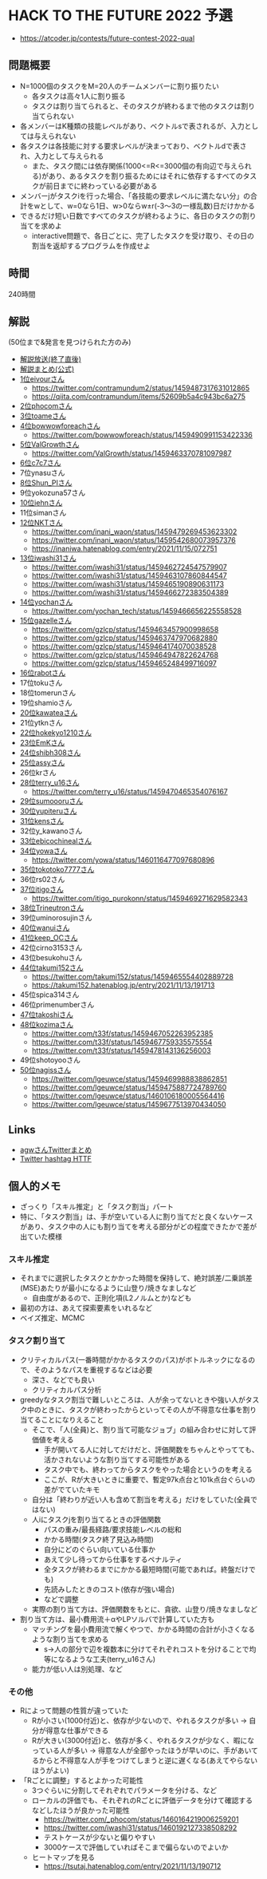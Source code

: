 # HACK TO THE FUTURE 2022 予選
- https://atcoder.jp/contests/future-contest-2022-qual

## 問題概要
- N=1000個のタスクをM=20人のチームメンバーに割り振りたい
    - 各タスクは高々1人に割り振る
    - タスクは割り当てられると、そのタスクが終わるまで他のタスクは割り当てられない
- 各メンバーはK種類の技能レベルがあり、ベクトルsで表されるが、入力としては与えられない
- 各タスクは各技能に対する要求レベルが決まっており、ベクトルdで表され、入力として与えられる
    - また、タスク間には依存関係(1000<=R<=3000個の有向辺で与えられる)があり、あるタスクを割り振るためにはそれに依存するすべてのタスクが前日までに終わっている必要がある
- メンバーjがタスクiを行った場合、「各技能の要求レベルに満たない分」の合計をwとして、w=0なら1日、w>0ならw±r(-3～3の一様乱数)日だけかかる
- できるだけ短い日数ですべてのタスクが終わるように、各日のタスクの割り当てを求めよ
    - interactive問題で、各日ごとに、完了したタスクを受け取り、その日の割当を返却するプログラムを作成せよ

## 時間
240時間

## 解説
(50位まで&発言を見つけられた方のみ)

- [解説放送(終了直後)](https://www.youtube.com/watch?v=H_MuLN6L-r4)
- [解説まとめ(公式)](https://atcoder.jp/contests/future-contest-2022-qual/editorial/2931?lang=ja)
- [1位eivourさん](https://twitter.com/contramundum2/status/1459478557210537985)
    - https://twitter.com/contramundum2/status/1459487317631012865
    - https://qiita.com/contramundum/items/52609b5a4c943bc6a275
- [2位phocomさん](https://twitter.com/_phocom/status/1459461706619699201)
- [3位toameさん](https://twitter.com/41Toame/status/1459861272049041412)
- [4位bowwowforeachさん](https://twitter.com/bowwowforeach/status/1459466965433470977)
    - https://twitter.com/bowwowforeach/status/1459490991153422336
- [5位ValGrowthさん](https://twitter.com/ValGrowth/status/1459465199216652289)
    - https://twitter.com/ValGrowth/status/1459463370781097987
- [6位c7c7さん](https://twitter.com/C7C7LL/status/1459462826930552836)
- 7位ynasuさん
- [8位Shun_PIさん](https://twitter.com/Shun___PI/status/1459463013832880133)
- 9位yokozuna57さん
- [10位iehnさん](https://twitter.com/arimasenu/status/1459461165969395712)
- 11位simanさん
- [12位NKTさん](https://twitter.com/inani_waon/status/1459461945615020032)
    - https://twitter.com/inani_waon/status/1459479269453623302
    - https://twitter.com/inani_waon/status/1459542680073957376
    - https://inaniwa.hatenablog.com/entry/2021/11/15/072751
- [13位iwashi31さん](https://twitter.com/iwashi31/status/1459461324287582210)
    - https://twitter.com/iwashi31/status/1459462724547579907
    - https://twitter.com/iwashi31/status/1459463107860844547
    - https://twitter.com/iwashi31/status/1459465190890631173
    - https://twitter.com/iwashi31/status/1459466272383504389
- [14位yochanさん](https://twitter.com/yochan_tech/status/1459462014615851008)
    - https://twitter.com/yochan_tech/status/1459466656225558528
- [15位gazelleさん](https://twitter.com/gzlcp/status/1459462267331051521)
    - https://twitter.com/gzlcp/status/1459463457900998658
    - https://twitter.com/gzlcp/status/1459463747970682880
    - https://twitter.com/gzlcp/status/1459464174070038528
    - https://twitter.com/gzlcp/status/1459464947822624768
    - https://twitter.com/gzlcp/status/1459465248499716097
- [16位rabotさん](https://qiita.com/tanaka-a/items/dc50b224f984335ab986)
- 17位tokuさん
- 18位tomerunさん
- 19位shamioさん
- [20位kawateaさん](https://twitter.com/kawatea03/status/1459464321768259585)
- 21位ytknさん
- [22位hokekyo1210さん](https://twitter.com/_hokekyo1210/status/1459479032932990977)
- [23位EmKさん](https://twitter.com/EmKjp/status/1459465646371053572)
- [24位shibh308さん](https://twitter.com/shibh308/status/1459469659468877825)
- [25位assyさん](https://twitter.com/assy1028/status/1459461980347985924)
- 26位krさん
- [28位terry_u16さん](https://twitter.com/terry_u16/status/1459462317771747328)
    - https://twitter.com/terry_u16/status/1459470465354076167
- [29位sumoooruさん](https://twitter.com/sumoooru/status/1459478589309550596)
- [30位yupiteruさん](https://twitter.com/yupiteru_kun/status/1459461186466975751)
- [31位kensさん](https://twitter.com/kens_kyopro/status/1459462599339556866)
- 32位y_kawanoさん
- [33位ebicochinealさん](https://twitter.com/ebicochineal/status/1459487058087407617)
- [34位yowaさん](https://twitter.com/yowa/status/1459985209949302784)
    - https://twitter.com/yowa/status/1460116477097680896
- [35位tokotoko7777さん](https://twitter.com/whimsicott_opu/status/1459472590796308484)
- 36位rs02さん
- [37位itigoさん](https://twitter.com/itigo_purokonn/status/1459466863201587202)
    - https://twitter.com/itigo_purokonn/status/1459469271629582343
- [38位Trineutronさん](https://twitter.com/trineutron/status/1459471474805198848)
- 39位uminorosujinさん
- [40位wanuiさん](https://twitter.com/gmeriaog/status/1459480733433548802)
- [41位keep_OCさん](https://twitter.com/keep_OC/status/1459462090713088000)
- 42位cirno3153さん
- 43位besukohuさん
- [44位takumi152さん](https://twitter.com/takumi152/status/1459464409651171334)
    - https://twitter.com/takumi152/status/1459465554402889728
    - https://takumi152.hatenablog.jp/entry/2021/11/13/191713
- 45位spica314さん
- 46位primenumberさん
- [47位takoshiさん](https://twitter.com/takoshiiiiiiiii/status/1459464790489780225)
- [48位kozimaさん](https://twitter.com/t33f/status/1459464692405915651)
    - https://twitter.com/t33f/status/1459467052263952385
    - https://twitter.com/t33f/status/1459467759335575554
    - https://twitter.com/t33f/status/1459478143136256003
- 49位shotoyooさん
- [50位nagissさん](https://twitter.com/lgeuwce/status/1459461720624095232)
    - https://twitter.com/lgeuwce/status/1459469988838862851
    - https://twitter.com/lgeuwce/status/1459475887724789760
    - https://twitter.com/lgeuwce/status/1460106180005564416
    - https://twitter.com/lgeuwce/status/1459677513970434050

## Links
- [agwさんTwitterまとめ](https://togetter.com/li/1802420)
- [Twitter hashtag HTTF](https://twitter.com/hashtag/HTTF)


## 個人的メモ
- ざっくり「スキル推定」と「タスク割当」パート
- 特に、「タスク割当」は、手が空いている人に割り当てだと良くないケースがあり、タスク中の人にも割り当てを考える部分がどの程度できたかで差が出ていた模様

### スキル推定
- それまでに選択したタスクとかかった時間を保持して、絶対誤差/二乗誤差(MSE)あたりが最小になるように山登り/焼きなましなど
    - 自由度があるので、正則化項(L2ノルムとか)なども
- 最初の方は、あえて探索要素をいれるなど
- ベイズ推定、MCMC

### タスク割り当て
- クリティカルパス(一番時間がかかるタスクのパス)がボトルネックになるので、そのようなパスを重視するなどは必要
    - 深さ、などでも良い
    - クリティカルパス分析
- greedyなタスク割当で難しいところは、人が余ってないときや強い人がタスク中のときに、タスクが終わったからといってその人が不得意な仕事を割り当てることになりえること
    - そこで、「人(全員)と、割り当て可能なジョブ」の組み合わせに対して評価値を考える
        - 手が開いてる人に対してだけだと、評価関数をちゃんとやってても、活かされないような割り当てする可能性がある
        - タスク中でも、終わってからタスクをやった場合というのを考える
        - ここが、Rが大きいときに重要で、暫定97k点台と101k点台ぐらいの差がでていたキモ
    - 自分は「終わりが近い人も含めて割当を考える」だけをしていた(全員ではない)
    - 人iにタスクjを割り当てるときの評価関数
        - パスの重み/最長経路/要求技能レベルの総和
        - かかる時間(タスク終了見込み時間)
        - 自分にどのぐらい向いている仕事か
        - あえて少し待ってから仕事をするペナルティ
        - 全タスクが終わるまでにかかる最短時間(可能であれば。終盤だけでも)
        - 先読みしたときのコスト(依存が強い場合)
        - などで調整
    - 実際の割り当て方は、評価関数をもとに、貪欲、山登り/焼きなましなど
- 割り当て方は、最小費用流＋αやLPソルバで計算していた方も
    - マッチングを最小費用流で解くやつで、かかる時間の合計が小さくなるような割り当てを求める
        - s->人の部分で辺を複数本に分けてそれぞれコストを分けることで均等になるような工夫(terry_u16さん)
    - 能力が低い人は別処理、など

### その他
- Rによって問題の性質が違っていた
    - Rが小さい(1000付近)と、依存が少ないので、やれるタスクが多い → 自分が得意な仕事ができる
    - Rが大きい(3000付近)と、依存が多く、やれるタスクが少なく、暇になっている人が多い → 得意な人が全部やったほうが早いのに、手があいてるからと不得意な人が手をつけてしまうと逆に遅くなる(あえてやらないほうがよい)
- 「Rごとに調整」するとよかった可能性
    - 3つぐらいに分割してそれぞれでパラメータを分ける、など
    - ローカルの評価でも、それぞれのRごとに評価データを分けて確認するなどしたほうが良かった可能性
        - https://twitter.com/_phocom/status/1460164219006259201
        - https://twitter.com/iwashi31/status/1460192127338508292
        - テストケースが少ないと偏りやすい
        - 3000ケースで評価していればそこまで偏らないのでよいか
    - ヒートマップを見る
        - https://tsutaj.hatenablog.com/entry/2021/11/13/190712
